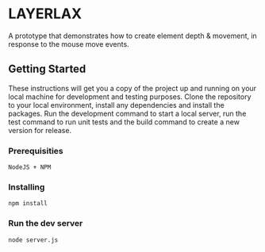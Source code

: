 # LAYERLAX

A prototype that demonstrates how to create element depth & movement, in response to the mouse move events.

## Getting Started

These instructions will get you a copy of the project up and running on your local machine for development and testing purposes.
Clone the repository to your local environment, install any dependencies and install the packages. Run the development command to start a local server, run the test command to run unit tests and the build command to create a new version for release.

### Prerequisities

```
NodeJS + NPM
```

### Installing

```
npm install
```

### Run the dev server

```
node server.js
```
